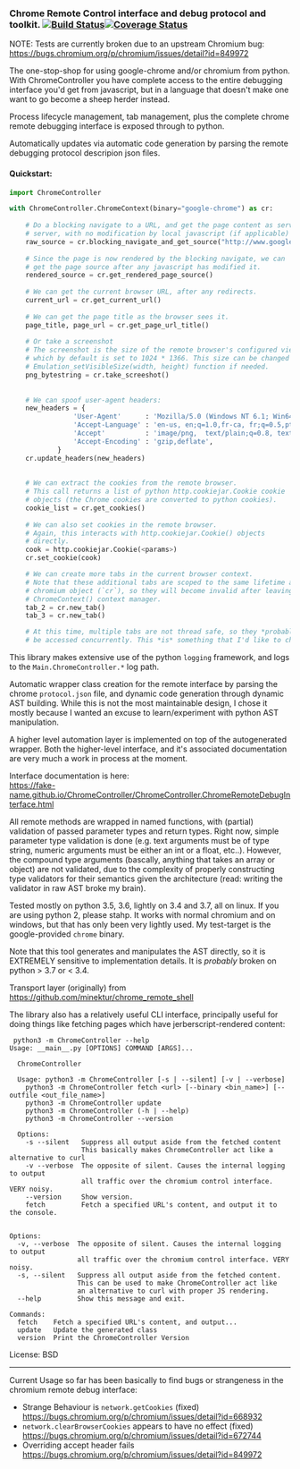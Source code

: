 ### Chrome Remote Control interface and debug protocol and toolkit.   [![Build Status](https://travis-ci.org/fake-name/ChromeController.svg?branch=master)](https://travis-ci.org/fake-name/ChromeController)[![Coverage Status](https://img.shields.io/coveralls/fake-name/ChromeController.svg)](https://coveralls.io/r/fake-name/ChromeController)

NOTE: Tests are currently broken due to an upstream Chromium bug: https://bugs.chromium.org/p/chromium/issues/detail?id=849972

The one-stop-shop for using google-chrome and/or chromium from python. With ChromeController you have
complete access to the entire debugging interface you'd get from javascript, but in a language that 
doesn't make one want to go become a sheep herder instead.

Process lifecycle management, tab management, plus the complete chrome remote debugging 
interface is exposed through to python.

Automatically updates via automatic code generation by parsing the remote debugging protocol
descripion json files. 

#### Quickstart:

```python
import ChromeController

with ChromeController.ChromeContext(binary="google-chrome") as cr:
    
    # Do a blocking navigate to a URL, and get the page content as served by the remote
    # server, with no modification by local javascript (if applicable)
    raw_source = cr.blocking_navigate_and_get_source("http://www.google.com")
    
    # Since the page is now rendered by the blocking navigate, we can
    # get the page source after any javascript has modified it.
    rendered_source = cr.get_rendered_page_source()
    
    # We can get the current browser URL, after any redirects.
    current_url = cr.get_current_url()
    
    # We can get the page title as the browser sees it.
    page_title, page_url = cr.get_page_url_title()
    
    # Or take a screenshot
    # The screenshot is the size of the remote browser's configured viewport,
    # which by default is set to 1024 * 1366. This size can be changed via the
    # Emulation_setVisibleSize(width, height) function if needed.
    png_bytestring = cr.take_screeshot()
    
    
    # We can spoof user-agent headers:
    new_headers = {
                'User-Agent'      : 'Mozilla/5.0 (Windows NT 6.1; Win64; x64) AppleWebKit/537.36 (KHTML, like Gecko) Chrome/61.0.3163.79 Safari/537.36,gzip(gfe)', 
                'Accept-Language' : 'en-us, en;q=1.0,fr-ca, fr;q=0.5,pt-br, pt;q=0.5,es;q=0.5', 
                'Accept'          : 'image/png,  text/plain;q=0.8, text/html;q=0.9, application/xhtml+xml, application/xml, */*;q=0.1', 
                'Accept-Encoding' : 'gzip,deflate',
            }
    cr.update_headers(new_headers)
    
    
    # We can extract the cookies from the remote browser.
    # This call returns a list of python http.cookiejar.Cookie cookie
    # objects (the Chrome cookies are converted to python cookies).
    cookie_list = cr.get_cookies()
    
    # We can also set cookies in the remote browser.
    # Again, this interacts with http.cookiejar.Cookie() objects
    # directly.
    cook = http.cookiejar.Cookie(<params>)
    cr.set_cookie(cook)

    # We can create more tabs in the current browser context.
    # Note that these additional tabs are scoped to the same lifetime as the original 
    # chromium object (`cr`), so they will become invalid after leaving the 
    # ChromeContext() context manager.
    tab_2 = cr.new_tab()
    tab_3 = cr.new_tab()

    # At this time, multiple tabs are not thread safe, so they *probably* shouldn't 
    # be accessed concurrently. This *is* something that I'd like to change.

```

This library makes extensive use of the python `logging` framework, and logs to 
the `Main.ChromeController.*` log path.

Automatic wrapper class creation for the remote interface by parsing
the chrome `protocol.json` file, and dynamic code generation through dynamic 
AST building. While this is not the most maintainable design, I chose it mostly
because I wanted an excuse to learn/experiment with python AST manipulation.

A higher level automation layer is implemented on top of the autogenerated 
wrapper. Both the higher-level interface, and it's associated documentation are 
very much a work in process at the moment.

Interface documentation is here:  
https://fake-name.github.io/ChromeController/ChromeController.ChromeRemoteDebugInterface.html

All remote methods are wrapped in named functions, with (partial) validation 
of passed parameter types and return types.
Right now, simple parameter type validation is done (e.g. text arguments must be
of type string, numeric arguments must be either an int or a float, etc..). 
However, the compound type arguments (bascally, anything that takes an array 
or object) are not validated, due to the complexity of properly constructing 
type validators for their semantics given the architecture (read: writing the
validator in raw AST broke my brain).

Tested mostly on python 3.5, 3.6, lightly on 3.4 and 3.7, all on linux. If you are 
using python 2, please stahp. It works with normal chromium and on windows, 
but that has only been very lightly used. My test-target is the 
google-provided `chrome` binary.

Note that this tool generates and manipulates the AST directly, so it is 
EXTREMELY sensitive to implementation details. It is *probably* broken on 
python > 3.7 or < 3.4.

Transport layer (originally) from https://github.com/minektur/chrome_remote_shell

The library also has a relatively useful CLI interface, principally useful for 
doing things like fetching pages which have jerberscript-rendered content:

```
 python3 -m ChromeController --help
Usage: __main__.py [OPTIONS] COMMAND [ARGS]...

  ChromeController

  Usage: python3 -m ChromeController [-s | --silent] [-v | --verbose]
    python3 -m ChromeController fetch <url> [--binary <bin_name>] [--outfile <out_file_name>]
    python3 -m ChromeController update
    python3 -m ChromeController (-h | --help)
    python3 -m ChromeController --version

  Options:
    -s --silent   Suppress all output aside from the fetched content
                  This basically makes ChromeController act like a alternative to curl
    -v --verbose  The opposite of silent. Causes the internal logging to output
                  all traffic over the chromium control interface. VERY noisy.
    --version     Show version.
    fetch         Fetch a specified URL's content, and output it to the console.


Options:
  -v, --verbose  The opposite of silent. Causes the internal logging to output
                 all traffic over the chromium control interface. VERY noisy.
  -s, --silent   Suppress all output aside from the fetched content.
                 This can be used to make ChromeController act like
                 an alternative to curl with proper JS rendering.
  --help         Show this message and exit.

Commands:
  fetch    Fetch a specified URL's content, and output...
  update   Update the generated class
  version  Print the ChromeController Version

```



License:
BSD




------

Current Usage so far has been basically to find bugs or strangeness in the 
chromium remote debug interface:

 - Strange Behaviour is `network.getCookies` (fixed)  
     https://bugs.chromium.org/p/chromium/issues/detail?id=668932
 - `network.clearBrowserCookies` appears to have no effect (fixed)  
     https://bugs.chromium.org/p/chromium/issues/detail?id=672744
 - Overriding accept header fails  
     https://bugs.chromium.org/p/chromium/issues/detail?id=849972

